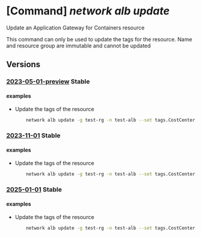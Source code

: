 # [Command] _network alb update_

Update an Application Gateway for Containers resource

This command can only be used to update the tags for the resource. Name and resource group are immutable and cannot be updated

## Versions

### [2023-05-01-preview](/Resources/mgmt-plane/L3N1YnNjcmlwdGlvbnMve30vcmVzb3VyY2Vncm91cHMve30vcHJvdmlkZXJzL21pY3Jvc29mdC5zZXJ2aWNlbmV0d29ya2luZy90cmFmZmljY29udHJvbGxlcnMve30=/2023-05-01-preview.xml) **Stable**

<!-- mgmt-plane /subscriptions/{}/resourcegroups/{}/providers/microsoft.servicenetworking/trafficcontrollers/{} 2023-05-01-preview -->

#### examples

- Update the tags of the resource
    ```bash
        network alb update -g test-rg -n test-alb --set tags.CostCenter=testBusinessGroup
    ```

### [2023-11-01](/Resources/mgmt-plane/L3N1YnNjcmlwdGlvbnMve30vcmVzb3VyY2Vncm91cHMve30vcHJvdmlkZXJzL21pY3Jvc29mdC5zZXJ2aWNlbmV0d29ya2luZy90cmFmZmljY29udHJvbGxlcnMve30=/2023-11-01.xml) **Stable**

<!-- mgmt-plane /subscriptions/{}/resourcegroups/{}/providers/microsoft.servicenetworking/trafficcontrollers/{} 2023-11-01 -->

#### examples

- Update the tags of the resource
    ```bash
        network alb update -g test-rg -n test-alb --set tags.CostCenter=testBusinessGroup
    ```

### [2025-01-01](/Resources/mgmt-plane/L3N1YnNjcmlwdGlvbnMve30vcmVzb3VyY2Vncm91cHMve30vcHJvdmlkZXJzL21pY3Jvc29mdC5zZXJ2aWNlbmV0d29ya2luZy90cmFmZmljY29udHJvbGxlcnMve30=/2025-01-01.xml) **Stable**

<!-- mgmt-plane /subscriptions/{}/resourcegroups/{}/providers/microsoft.servicenetworking/trafficcontrollers/{} 2025-01-01 -->

#### examples

- Update the tags of the resource
    ```bash
        network alb update -g test-rg -n test-alb --set tags.CostCenter=testBusinessGroup --waf-policy-id /subscriptions/subid/resourcegroups/rg1/providers/Microsoft.Networking/securityPolicies/test-wp
    ```
